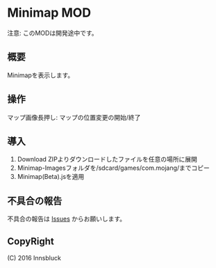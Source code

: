 # Minimap MOD
注意: このMODは開発途中です。

## 概要
Minimapを表示します。

## 操作
マップ画像長押し: マップの位置変更の開始/終了

## 導入
1. Download ZIPよりダウンロードしたファイルを任意の場所に展開
2. Minimap-Imagesフォルダを/sdcard/games/com.mojang/までコピー
3. Minimap(Beta).jsを適用

## 不具合の報告
不具合の報告は [Issues](https://github.com/Innsbluck-Redhat/Minimap-Beta-/issues) からお願いします。

## CopyRight
(C) 2016 Innsbluck
